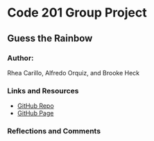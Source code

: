 # Code 201 Group Project

## Guess the Rainbow



### Author: 
Rhea Carillo, Alfredo Orquiz, and Brooke Heck

### Links and Resources
* [GitHub Repo](https://github.com/guess-the-rainbow/guess-the-rainbow-game/tree/main)
* [GitHub Page]()

### Reflections and Comments
